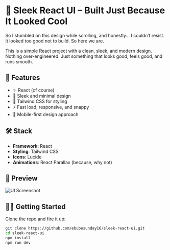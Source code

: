 # 🧩 Sleek React UI – Built Just Because It Looked Cool

So I stumbled on this design while scrolling, and honestly... I couldn’t resist. It looked too good not to build. So here we are.

This is a simple React project with a clean, sleek, and modern design. Nothing over-engineered. Just something that looks good, feels good, and runs smooth.

## 🚀 Features

- ✨ React (of course)
- 🎨 Sleek and minimal design
- 💅 Tailwind CSS for styling
- ⚡ Fast load, responsive, and snappy
- 📱 Mobile-first design approach

## 🛠 Stack

- **Framework**: React
- **Styling**: Tailwind CSS
- **Icons**: Lucide
- **Animations**: React Parallax (because, why not)

## 📸 Preview
![UI Screenshot](https://imgur.com/a/EfmJavn)




## 🧑‍💻 Getting Started

Clone the repo and fire it up:

```bash
git clone https://github.com/ebubesunday16/sleek-react-ui.git
cd sleek-react-ui
npm install
npm run dev

